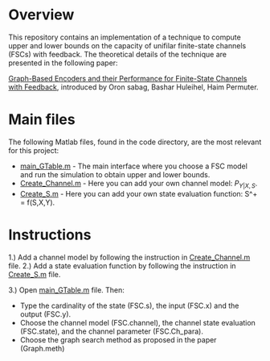 # Overview
This repository contains an implementation of a technique to compute upper and lower bounds on the capacity of unifilar finite-state channels (FSCs) with feedback. The theoretical details of the technique are presented in the following paper:

[Graph-Based Encoders and their Performance for Finite-State Channels with Feedback](https://arxiv.org/abs/1907.08063), introduced by Oron sabag, Bashar Huleihel, Haim Permuter.

# Main files
The following Matlab files, found in the code directory, are the most relevant for this project:  
- [main_GTable.m](https://github.com/Basharh1/Bounds_on_Finite_State_Channels/blob/master/Code/Main_GTable.m)  -  The main interface where you choose a FSC model and run the simulation to obtain upper and lower bounds.  
- [Create_Channel.m](https://github.com/Basharh1/Bounds_on_Finite_State_Channels/blob/master/Code/Create_Channel.m) - Here you can add your own channel model: $P_{Y|X,S}$.  
- [Create_S.m](https://github.com/Basharh1/Bounds_on_Finite_State_Channels/blob/master/Code/Create_S.m) - Here you can add your own state evaluation function: S^+ = f(S,X,Y).  

# Instructions
1.) Add a channel model by following the instruction in [Create_Channel.m](https://github.com/Basharh1/Bounds_on_Finite_State_Channels/blob/master/Code/Create_Channel.m) file. 
2.) Add a state evaluation function by following the instruction in [Create_S.m](https://github.com/Basharh1/Bounds_on_Finite_State_Channels/blob/master/Code/Create_S.m) file.

3.) Open [main_GTable.m](https://github.com/Basharh1/Bounds_on_Finite_State_Channels/blob/master/Code/Main_GTable.m) file. Then:
- Type the cardinality of the state (FSC.s), the input (FSC.x) and the output (FSC.y).
- Choose the channel model (FSC.channel), the channel state evaluation (FSC.state), and the channel parameter (FSC.Ch_para).
- Choose the graph search method as proposed in the paper (Graph.meth)

